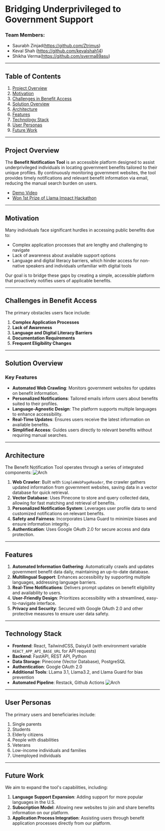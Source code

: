 # Bridging Underprivileged to Government Support

### Team Members:

-   Saurabh Zinjad(https://github.com/Ztrimus)
-   Keval Shah (https://github.com/kevalshah14)
-   Shikha Verma(https://github.com/sverma89asu)

---

## Table of Contents

1. [Project Overview](#project-overview)
2. [Motivation](#motivation)
3. [Challenges in Benefit Access](#challenges-in-benefit-access)
4. [Solution Overview](#solution-overview)
5. [Architecture](#architecture)
6. [Features](#features)
7. [Technology Stack](#technology-stack)
8. [User Personas](#user-personas)
9. [Future Work](#future-work)

---

## Project Overview

The **Benefit Notification Tool** is an accessible platform designed to assist underprivileged individuals in locating government benefits tailored to their unique profiles. By continuously monitoring government websites, the tool provides timely notifications and relevant benefit information via email, reducing the manual search burden on users.

- [Demo Video](https://youtu.be/jLphWh1i8cQ)
- [Won 1st Prize of Llama Impact Hackathon](https://lablab.ai/event/llama-impact-hackathon/ragnarok/bridging-underprivileged-to-government-support)

---


## Motivation

Many individuals face significant hurdles in accessing public benefits due to:

-   Complex application processes that are lengthy and challenging to navigate
-   Lack of awareness about available support options
-   Language and digital literacy barriers, which hinder access for non-native speakers and individuals unfamiliar with digital tools

Our goal is to bridge these gaps by creating a simple, accessible platform that proactively notifies users of applicable benefits.

---

## Challenges in Benefit Access

The primary obstacles users face include:

1. **Complex Application Processes**
2. **Lack of Awareness**
3. **Language and Digital Literacy Barriers**
4. **Documentation Requirements**
5. **Frequent Eligibility Changes**

---

## Solution Overview

### Key Features

-   **Automated Web Crawling**: Monitors government websites for updates on benefit information.
-   **Personalized Notifications**: Tailored emails inform users about benefits suited to their profiles.
-   **Language-Agnostic Design**: The platform supports multiple languages to enhance accessibility.
-   **Real-Time Updates**: Ensures users receive the latest information on available benefits.
-   **Simplified Access**: Guides users directly to relevant benefits without requiring manual searches.

---

## Architecture

The Benefit Notification Tool operates through a series of integrated components:
![Arch](./resources/Screenshot%202024-11-10%20at%204.39.03 PM.JPG)

1. **Web Crawler**: Built with `SimpleWebPageReader`, the crawler gathers updated information from government websites, saving data in a vector database for quick retrieval.
2. **Vector Database**: Uses Pinecone to store and query collected data, allowing for fast matching and retrieval of benefits.
3. **Personalized Notification System**: Leverages user profile data to send customized notifications on relevant benefits.
4. **Safety and Fairness**: Incorporates Llama Guard to minimize biases and ensure information integrity.
5. **Authentication**: Uses Google OAuth 2.0 for secure access and data protection.

---

## Features

1. **Automated Information Gathering**: Automatically crawls and updates government benefit data daily, maintaining an up-to-date database.
2. **Multilingual Support**: Enhances accessibility by supporting multiple languages, addressing language barriers.
3. **Real-Time Notifications**: Delivers prompt updates on benefit eligibility and availability to users.
4. **User-Friendly Design**: Prioritizes accessibility with a streamlined, easy-to-navigate interface.
5. **Privacy and Security**: Secured with Google OAuth 2.0 and other protective measures to ensure user data safety.

---

## Technology Stack

-   **Frontend**: React, TailwindCSS, DaisyUI (with environment variable `REACT_APP_API_BASE_URL` for API requests)
-   **Backend**: FastAPI, REST API, Python
-   **Data Storage**: Pinecone (Vector Database), PostgreSQL
-   **Authentication**: Google OAuth 2.0
-   **Additional Tools**: LLama 3.1, Llama3.2, and Llama Guard for bias prevention
-   **Automated Pipeline**: Restack, Github Actions
    ![Arch](./resources/Screenshot%202024-11-10%20at%204.53.47 PM.JPG)

---

## User Personas

The primary users and beneficiaries include:

1. Single parents
2. Students
3. Elderly citizens
4. People with disabilities
5. Veterans
6. Low-income individuals and families
7. Unemployed individuals

---

## Future Work

We aim to expand the tool's capabilities, including:

1. **Language Support Expansion**: Adding support for more popular languages in the U.S.
2. **Subscription Model**: Allowing new websites to join and share benefits information on our platform.
3. **Application Process Integration**: Assisting users through benefit application processes directly from our platform.
